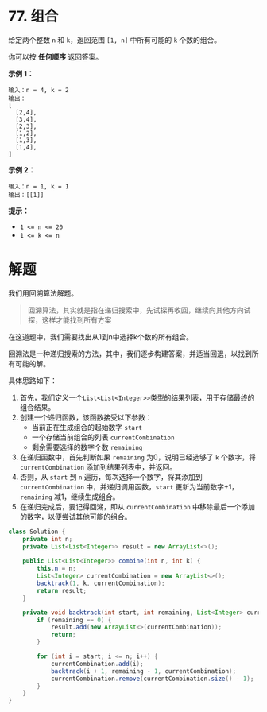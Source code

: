 # 77. 组合

给定两个整数 `n` 和 `k`，返回范围 `[1, n]` 中所有可能的 `k` 个数的组合。

你可以按 **任何顺序** 返回答案。

**示例 1：**

```
输入：n = 4, k = 2
输出：
[
  [2,4],
  [3,4],
  [2,3],
  [1,2],
  [1,3],
  [1,4],
]
```

**示例 2：**

```
输入：n = 1, k = 1
输出：[[1]]
```

**提示：**

- `1 <= n <= 20`
- `1 <= k <= n`

# 解题

我们用回溯算法解题。

> 回溯算法，其实就是指在递归搜索中，先试探再收回，继续向其他方向试探，这样才能找到所有方案

在这道题中，我们需要找出从1到n中选择k个数的所有组合。

回溯法是一种递归搜索的方法，其中，我们逐步构建答案，并适当回退，以找到所有可能的解。

具体思路如下：

1. 首先，我们定义一个`List<List<Integer>>`类型的结果列表，用于存储最终的组合结果。
2. 创建一个递归函数，该函数接受以下参数：
   - 当前正在生成组合的起始数字 `start`
   - 一个存储当前组合的列表 `currentCombination`
   - 剩余需要选择的数字个数 `remaining`
3. 在递归函数中，首先判断如果 `remaining` 为0，说明已经选够了 `k` 个数字，将 `currentCombination` 添加到结果列表中，并返回。
4. 否则，从 `start` 到 `n` 遍历，每次选择一个数字，将其添加到 `currentCombination` 中，并递归调用函数，`start` 更新为当前数字+1，`remaining` 减1，继续生成组合。
5. 在递归完成后，要记得回溯，即从 `currentCombination` 中移除最后一个添加的数字，以便尝试其他可能的组合。

```java
class Solution {
    private int n;
    private List<List<Integer>> result = new ArrayList<>();
    
    public List<List<Integer>> combine(int n, int k) {
        this.n = n;
        List<Integer> currentCombination = new ArrayList<>();
        backtrack(1, k, currentCombination);
        return result;
    }

    private void backtrack(int start, int remaining, List<Integer> currentCombination) {
        if (remaining == 0) {
            result.add(new ArrayList<>(currentCombination));
            return;
        }

        for (int i = start; i <= n; i++) {
            currentCombination.add(i);
            backtrack(i + 1, remaining - 1, currentCombination);
            currentCombination.remove(currentCombination.size() - 1);
        }
    }
}
```

